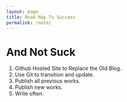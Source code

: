 ```yaml
---
layout: page
title: Road Map To Success
permalink: /note/
---
```



# And Not Suck

1. Github Hosted Site to Replace the Old Blog.
2. Use Git to transition and update.
3. Publish all previous works.
4. Publish new works.
5. Write often.
